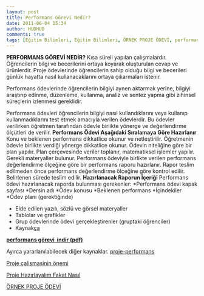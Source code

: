 ```yaml
---
layout: post
title: Performans Görevi Nedir?
date: 2011-06-04 15:34
author: HUDHUD
comments: true
tags: [Eğitim Bilimleri, Eğitim Bilimleri, ÖRNEK PROJE ÖDEVİ, performans görevi, performans ödevi, Proje çalişmasinin önemi]
---
```

<strong>PERFORMANS GÖREVİ NEDİR?</strong>
Kısa süreli yapılan çalışmalardır. Öğrencilerin bilgi ve becerilerini ortaya koyarak oluşturulan cevap ve ürünlerdir.
Proje ödevlerinde öğrencilerin sahip olduğu bilgi ve becerileri günlük hayatta nasıl kullanacaklarını ortaya çıkarmaları istenir.

Performans ödevlerinde öğrencilerin bilgiyi aynen aktarmak yerine, bilgiyi araştırıp edinme, düzenleme, kullanma, analiz ve sentez yapma gibi zihinsel süreçlerin izlenmesi gereklidir.

Performans ödevleri öğrencilerin bilgiyi nasıl kullandıklarını veya kullanıp kullanmadıklarını test etmek amacıyla verilen ödevlerdir. Bu ödevler verilirken öğretmen tarafından ödevle birlikte yönerge ve değerlendirme ölçütleri de verilir.
<strong>Performans Ödevi Aşağıdaki Sıralamaya Göre Hazırlanır</strong>
Konu ve beklenen performans dikkatlice okunur ve netleştirilir.
Öğretmenin ödevle birlikte verdiği yönerge dikkatlice okunur.
Ödevin niteliğine göre bir plan yapılır. Plan çerçevesinde veriler toplanır, matematiksel işlemler yapılır. Gerekli materyaller bulunur.
Performans ödeviyle birlikte verilen performans değerlendirme ölçeğine göre bir performans raporu hazırlanır.
Rapor teslim edilmeden önce performans değerlendirme ölçeğine göre kontrol edilir.
Belirlenen sürede teslim edilir.
<strong>Hazırlanacak Raporun İçeriği</strong>
Performans ödevi hazırlanacak raporda bulunması gerekenler:
*Performans ödevi kapak sayfası
*Dersin adı
*Ödev konusu
*Beklenen performans
*İçindekiler
*Ödev planı (gerektiğinde)
* Elde edilen yazılı, sözlü ve görsel materyaller
* Tablolar ve grafikler
* Grup ödevlerinde ödevi gerçekleştirenler (gruptaki öğrenciler)
* Kaynak<a href="http://www.egitimvaktim.com/dosyalar/2011/06/olcme_ve_degerlendirme.pdf" target="_blank">ça</a>
<p class="not"><strong><a title="performans görevi pdf" href="http://www.egitimvaktim.com/dosyalar/2011/06/performans-gorevi.pdf" target="_blank">performans görevi  indir (pdf)
</a></strong></p>
Ayırca yararlanılabilecek diğer kaynaklar.
<a href="http://www.egitimvaktim.com/dosyalar/2011/06/proje-performans.pdf" target="_blank">proje-performans</a>

<a href="http://www.egitimvaktim.com/dosyalar/2011/06/Projecalismasininonemi.pdf">Proje çalişmasinin önemi</a>

<a href="http://www.egitimvaktim.com/dosyalar/2011/06/Proje-Hazırlayalım-Fakat-Nasıl.doc">Proje Hazırlayalım Fakat Nasıl</a>

<a href="http://www.egitimvaktim.com/dosyalar/2011/06/ÖRNEK-PROJE-ÖDEVİ.doc">ÖRNEK PROJE ÖDEVİ</a>
